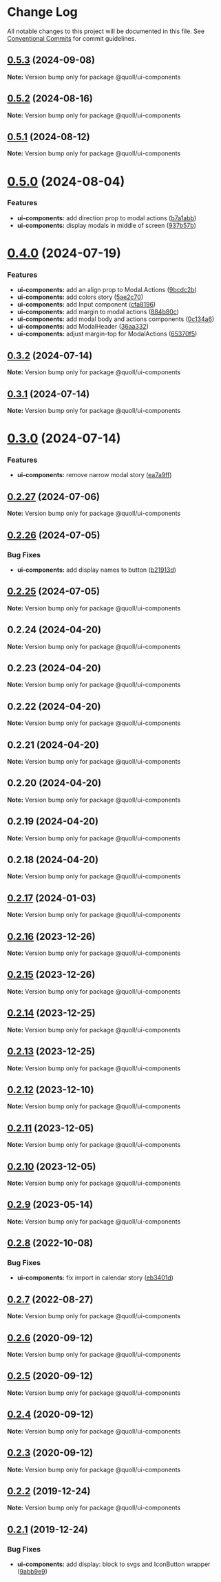 # Change Log

All notable changes to this project will be documented in this file.
See [Conventional Commits](https://conventionalcommits.org) for commit guidelines.

## [0.5.3](https://github.com/mzogheib/quoll/compare/@quoll/ui-components@0.5.2...@quoll/ui-components@0.5.3) (2024-09-08)

**Note:** Version bump only for package @quoll/ui-components

## [0.5.2](https://github.com/mzogheib/quoll/compare/@quoll/ui-components@0.5.1...@quoll/ui-components@0.5.2) (2024-08-16)

**Note:** Version bump only for package @quoll/ui-components

## [0.5.1](https://github.com/mzogheib/quoll/compare/@quoll/ui-components@0.5.0...@quoll/ui-components@0.5.1) (2024-08-12)

**Note:** Version bump only for package @quoll/ui-components

# [0.5.0](https://github.com/mzogheib/quoll/compare/@quoll/ui-components@0.4.0...@quoll/ui-components@0.5.0) (2024-08-04)

### Features

- **ui-components:** add direction prop to modal actions ([b7a1abb](https://github.com/mzogheib/quoll/commit/b7a1abb3f4e75374afc037107f10de10089a7d17))
- **ui-components:** display modals in middle of screen ([937b57b](https://github.com/mzogheib/quoll/commit/937b57be8c497731a0e3cc4358e9b74b724c4c27))

# [0.4.0](https://github.com/mzogheib/quoll/compare/@quoll/ui-components@0.3.2...@quoll/ui-components@0.4.0) (2024-07-19)

### Features

- **ui-components:** add an align prop to Modal.Actions ([9bcdc2b](https://github.com/mzogheib/quoll/commit/9bcdc2bec965ccfaf49b0e35a80eb020759e0480))
- **ui-components:** add colors story ([5ae2c70](https://github.com/mzogheib/quoll/commit/5ae2c70769b0ff9744e28a6a0e842ef7465b7e0f))
- **ui-components:** add Input component ([cfa8196](https://github.com/mzogheib/quoll/commit/cfa81962c5c1b641b966c37bd720b2e94b9a25a2))
- **ui-components:** add margin to modal actions ([884b80c](https://github.com/mzogheib/quoll/commit/884b80c675b6758e8ce76889188e8ebb5c6d234b))
- **ui-components:** add modal body and actions components ([0c134a6](https://github.com/mzogheib/quoll/commit/0c134a6adeaf59466acc4059585fe732c721ea3e))
- **ui-components:** add ModalHeader ([36aa332](https://github.com/mzogheib/quoll/commit/36aa3328cd9e6f132cb5ac411a4c3a6816a7271a))
- **ui-components:** adjust margin-top for ModalActions ([65370f5](https://github.com/mzogheib/quoll/commit/65370f59ebcbbfa069310b6f9767bd7fa314f051))

## [0.3.2](https://github.com/mzogheib/quoll/compare/@quoll/ui-components@0.3.1...@quoll/ui-components@0.3.2) (2024-07-14)

**Note:** Version bump only for package @quoll/ui-components

## [0.3.1](https://github.com/mzogheib/quoll/compare/@quoll/ui-components@0.3.0...@quoll/ui-components@0.3.1) (2024-07-14)

**Note:** Version bump only for package @quoll/ui-components

# [0.3.0](https://github.com/mzogheib/quoll/compare/@quoll/ui-components@0.2.27...@quoll/ui-components@0.3.0) (2024-07-14)

### Features

- **ui-components:** remove narrow modal story ([ea7a9ff](https://github.com/mzogheib/quoll/commit/ea7a9ffa582c4853cf74c60e2884880c2ce8679b))

## [0.2.27](https://github.com/mzogheib/quoll/compare/@quoll/ui-components@0.2.26...@quoll/ui-components@0.2.27) (2024-07-06)

**Note:** Version bump only for package @quoll/ui-components

## [0.2.26](https://github.com/mzogheib/quoll/compare/@quoll/ui-components@0.2.25...@quoll/ui-components@0.2.26) (2024-07-05)

### Bug Fixes

- **ui-components:** add display names to button ([b21913d](https://github.com/mzogheib/quoll/commit/b21913d975e968d5e6c7fecef634b38cc205e339))

## [0.2.25](https://github.com/mzogheib/quoll/compare/@quoll/ui-components@0.2.24...@quoll/ui-components@0.2.25) (2024-07-05)

**Note:** Version bump only for package @quoll/ui-components

## 0.2.24 (2024-04-20)

**Note:** Version bump only for package @quoll/ui-components

## 0.2.23 (2024-04-20)

**Note:** Version bump only for package @quoll/ui-components

## 0.2.22 (2024-04-20)

**Note:** Version bump only for package @quoll/ui-components

## 0.2.21 (2024-04-20)

**Note:** Version bump only for package @quoll/ui-components

## 0.2.20 (2024-04-20)

**Note:** Version bump only for package @quoll/ui-components

## 0.2.19 (2024-04-20)

**Note:** Version bump only for package @quoll/ui-components

## 0.2.18 (2024-04-20)

**Note:** Version bump only for package @quoll/ui-components

## [0.2.17](https://github.com/mzogheib/quoll/compare/@quoll/ui-components@0.2.16...@quoll/ui-components@0.2.17) (2024-01-03)

**Note:** Version bump only for package @quoll/ui-components

## [0.2.16](https://github.com/mzogheib/quoll/compare/@quoll/ui-components@0.2.15...@quoll/ui-components@0.2.16) (2023-12-26)

**Note:** Version bump only for package @quoll/ui-components

## [0.2.15](https://github.com/mzogheib/quoll/compare/@quoll/ui-components@0.2.14...@quoll/ui-components@0.2.15) (2023-12-26)

**Note:** Version bump only for package @quoll/ui-components

## [0.2.14](https://github.com/mzogheib/quoll/compare/@quoll/ui-components@0.2.13...@quoll/ui-components@0.2.14) (2023-12-25)

**Note:** Version bump only for package @quoll/ui-components

## [0.2.13](https://github.com/mzogheib/quoll/compare/@quoll/ui-components@0.2.12...@quoll/ui-components@0.2.13) (2023-12-25)

**Note:** Version bump only for package @quoll/ui-components

## [0.2.12](https://github.com/mzogheib/quoll/compare/@quoll/ui-components@0.2.11...@quoll/ui-components@0.2.12) (2023-12-10)

**Note:** Version bump only for package @quoll/ui-components

## [0.2.11](https://github.com/mzogheib/quoll/compare/@quoll/ui-components@0.2.10...@quoll/ui-components@0.2.11) (2023-12-05)

**Note:** Version bump only for package @quoll/ui-components

## [0.2.10](https://github.com/mzogheib/quoll/compare/@quoll/ui-components@0.2.9...@quoll/ui-components@0.2.10) (2023-12-05)

**Note:** Version bump only for package @quoll/ui-components

## [0.2.9](https://github.com/mzogheib/quoll/compare/@quoll/ui-components@0.2.8...@quoll/ui-components@0.2.9) (2023-05-14)

**Note:** Version bump only for package @quoll/ui-components

## [0.2.8](https://github.com/mzogheib/quoll/compare/@quoll/ui-components@0.2.7...@quoll/ui-components@0.2.8) (2022-10-08)

### Bug Fixes

- **ui-components:** fix import in calendar story ([eb3401d](https://github.com/mzogheib/quoll/commit/eb3401d048ef3b30568517e3cb45cbf5c54a24b1))

## [0.2.7](https://github.com/mzogheib/quoll/compare/@quoll/ui-components@0.2.6...@quoll/ui-components@0.2.7) (2022-08-27)

**Note:** Version bump only for package @quoll/ui-components

## [0.2.6](https://github.com/mzogheib/quoll/compare/@quoll/ui-components@0.2.5...@quoll/ui-components@0.2.6) (2020-09-12)

**Note:** Version bump only for package @quoll/ui-components

## [0.2.5](https://github.com/mzogheib/quoll/compare/@quoll/ui-components@0.2.4...@quoll/ui-components@0.2.5) (2020-09-12)

**Note:** Version bump only for package @quoll/ui-components

## [0.2.4](https://github.com/mzogheib/quoll/compare/@quoll/ui-components@0.2.3...@quoll/ui-components@0.2.4) (2020-09-12)

**Note:** Version bump only for package @quoll/ui-components

## [0.2.3](https://github.com/mzogheib/quoll/compare/@quoll/ui-components@0.2.2...@quoll/ui-components@0.2.3) (2020-09-12)

**Note:** Version bump only for package @quoll/ui-components

## [0.2.2](https://github.com/mzogheib/quoll/compare/@quoll/ui-components@0.2.1...@quoll/ui-components@0.2.2) (2019-12-24)

**Note:** Version bump only for package @quoll/ui-components

## [0.2.1](https://github.com/mzogheib/quoll/compare/@quoll/ui-components@0.2.0...@quoll/ui-components@0.2.1) (2019-12-24)

### Bug Fixes

- **ui-components:** add display: block to svgs and IconButton wrapper ([9abb9e9](https://github.com/mzogheib/quoll/commit/9abb9e9))
